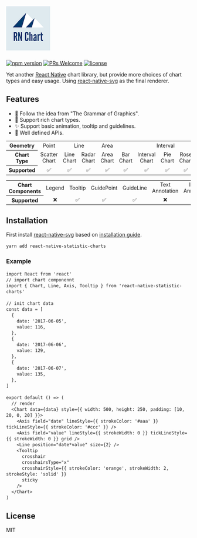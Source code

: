 [![](./public/lib-logo.png)](https://github.com/zhiyuang/react-native-statistic-charts)
=

[![npm version](https://img.shields.io/npm/v/react-native-statistic-charts.svg?style=flat)](https://www.npmjs.com/package/react-native-statistic-charts)
[![PRs Welcome](https://img.shields.io/badge/PRs-welcome-brightgreen.svg)](https://github.com/zhiyuang/react-native-statistic-charts/pulls)
[![license](https://img.shields.io/github/license/zhiyuang/react-native-statistic-charts.svg?style=flat)](https://github.com/zhiyuang/react-native-statistic-charts/blob/main/LICENSE)

Yet another [React Native](https://reactnative.dev/) chart library, but provide more choices of chart types and easy usage. Using [react-native-svg](https://github.com/software-mansion/react-native-svg) as the final renderer.

## Features

* 🚀 Follow the idea from "The Grammar of Graphics".
* 🎨 Support rich chart types.
* ✨ Support basic animation, tooltip and guidelines.
* 📖 Well defined APIs.

<table>
  <tr style="text-align:center;">
    <th>Geometry</th>
    <td>Point</td>
    <td colSpan="2">Line</td>
    <td>Area</td>
    <td colSpan="5">Interval</td>
  </tr>
  <tr style="text-align:center;">
    <th>Chart Type</th>
    <td>Scatter Chart</td>
    <td>Line Chart</td>
    <td>Radar Chart</td>
    <td>Area Chart</td>
    <td>Bar Chart</td>
    <td>Interval Chart</td>
    <td>Pie Chart</td>
    <td>Rose Chart</td>
    <td>Donut Chart</td>
  </tr>
  <tr style="text-align:center;">
    <th>Supported</th>
    <td>✅</td>
    <td>✅</td>
    <td>✅</td>
    <td>✅</td>
    <td>✅</td>
    <td>✅</td>
    <td>✅</td>
    <td>✅</td>
    <td>✅</td>
  </tr>
</table>

<table>
  <tr style="text-align:center;">
    <th>Chart Components</th>
    <td>Legend</td>
    <td>Tooltip</td>
    <td>GuidePoint</td>
    <td>GuideLine</td>
    <td>Text Annotation</td>
    <td>Image Annotation</td>
    <td>Range Selection</td>
    <td>Slider</td>
  </tr>
  <tr style="text-align:center;">
  </tr>
  <tr style="text-align:center;">
    <th>Supported</th>
    <td>❌</td>
    <td>✅</td>
    <td>✅</td>
    <td>✅</td>
    <td>❌</td>
    <td>❌</td>
    <td>❌</td>
    <td>❌</td>
  </tr>
</table>

## Installation

First install [react-native-svg](https://github.com/software-mansion/react-native-svg) based on [installation guide](https://github.com/software-mansion/react-native-svg#installation).

```sh
yarn add react-native-statistic-charts
```


### Example
```tsx
import React from 'react'
// import chart componennt
import { Chart, Line, Axis, Tooltip } from 'react-native-statistic-charts'

// init chart data
const data = [
  {
    date: '2017-06-05',
    value: 116,
  },
  {
    date: '2017-06-06',
    value: 129,
  },
  {
    date: '2017-06-07',
    value: 135,
  },
]

export default () => (
  // render
  <Chart data={data} style={{ width: 500, height: 250, padding: [10, 20, 0, 20] }}>
    <Axis field="date" lineStyle={{ strokeColor: '#aaa' }} tickLineStyle={{ strokeColor: '#ccc' }} />
    <Axis field="value" lineStyle={{ strokeWidth: 0 }} tickLineStyle={{ strokeWidth: 0 }} grid />
    <Line position="date*value" size={2} />
    <Tooltip
      crosshair
      crosshairsType="x"
      crosshairStyle={{ strokeColor: 'orange', strokeWidth: 2, strokeStyle: 'solid' }}
      sticky
    />
  </Chart>
)
```

## License

MIT
